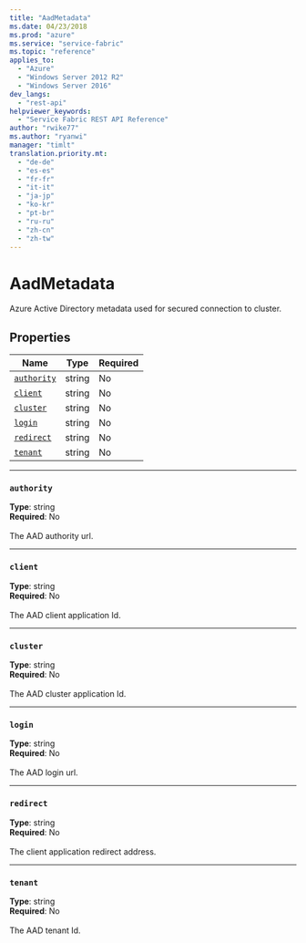 ```yaml
---
title: "AadMetadata"
ms.date: 04/23/2018
ms.prod: "azure"
ms.service: "service-fabric"
ms.topic: "reference"
applies_to: 
  - "Azure"
  - "Windows Server 2012 R2"
  - "Windows Server 2016"
dev_langs: 
  - "rest-api"
helpviewer_keywords: 
  - "Service Fabric REST API Reference"
author: "rwike77"
ms.author: "ryanwi"
manager: "timlt"
translation.priority.mt: 
  - "de-de"
  - "es-es"
  - "fr-fr"
  - "it-it"
  - "ja-jp"
  - "ko-kr"
  - "pt-br"
  - "ru-ru"
  - "zh-cn"
  - "zh-tw"
---
```

# AadMetadata

Azure Active Directory metadata used for secured connection to cluster.

## Properties
| Name | Type | Required |
| --- | --- | --- |
| [`authority`](#authority) | string | No |
| [`client`](#client) | string | No |
| [`cluster`](#cluster) | string | No |
| [`login`](#login) | string | No |
| [`redirect`](#redirect) | string | No |
| [`tenant`](#tenant) | string | No |

____
### `authority`
__Type__: string <br/>
__Required__: No<br/>
<br/>
The AAD authority url.

____
### `client`
__Type__: string <br/>
__Required__: No<br/>
<br/>
The AAD client application Id.

____
### `cluster`
__Type__: string <br/>
__Required__: No<br/>
<br/>
The AAD cluster application Id.

____
### `login`
__Type__: string <br/>
__Required__: No<br/>
<br/>
The AAD login url.

____
### `redirect`
__Type__: string <br/>
__Required__: No<br/>
<br/>
The client application redirect address.

____
### `tenant`
__Type__: string <br/>
__Required__: No<br/>
<br/>
The AAD tenant Id.
